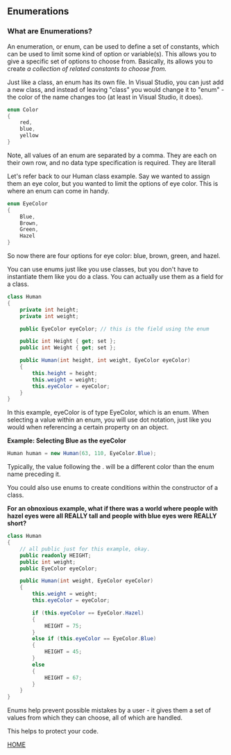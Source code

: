 ## Enumerations

### What are Enumerations?

An enumeration, or enum, can be used to define a set of constants, which can be used to limit some kind of option or variable(s). This allows you to give a specific set of options to choose from. Basically, its allows you to create _a collection of related constants to choose from._

Just like a class, an enum has its own file. In Visual Studio, you can just add a new class, and instead of leaving "class" you would change it to "enum" - the color of the name changes too (at least in Visual Studio, it does).

```csharp
enum Color
{
    red,
    blue,
    yellow
}
```

Note, all values of an enum are separated by a comma. They are each on their own row, and no data type specification is required. They are literall

Let's refer back to our Human class example. Say we wanted to assign them an eye color, but you wanted to limit the options of eye color. This is where an enum can come in handy.

```csharp
enum EyeColor
{
    Blue,
    Brown,
    Green,
    Hazel
}
```

So now there are four options for eye color: blue, brown, green, and hazel.

You can use enums just like you use classes, but you don't have to instantiate them like you do a class. You can actually use them as a field for a class.

```csharp
class Human
{
    private int height;
    private int weight;

    public EyeColor eyeColor; // this is the field using the enum

    public int Height { get; set };
    public int Weight { get; set };

    public Human(int height, int weight, EyeColor eyeColor)
    {
        this.height = height;
        this.weight = weight;
        this.eyeColor = eyeColor;
    }
}
```

In this example, eyeColor is of type EyeColor, which is an enum. When selecting a value within an enum, you will use dot notation, just like you would when referencing a certain property on an object.

**Example: Selecting Blue as the eyeColor**

```csharp
Human human = new Human(63, 110, EyeColor.Blue);
```

Typically, the value following the . will be a different color than the enum name preceding it.

You could also use enums to create conditions within the constructor of a class.

**For an obnoxious example, what if there was a world where people with hazel eyes were all REALLY tall and people with blue eyes were REALLY short?**

```csharp
class Human
{
    // all public just for this example, okay.
    public readonly HEIGHT;
    public int weight;
    public EyeColor eyeColor;

    public Human(int weight, EyeColor eyeColor)
    {
        this.weight = weight;
        this.eyeColor = eyeColor;

        if (this.eyeColor == EyeColor.Hazel)
        {
            HEIGHT = 75;
        }
        else if (this.eyeColor == EyeColor.Blue)
        {
            HEIGHT = 45;
        }
        else
        {
            HEIGHT = 67;
        }
    }
}
```

Enums help prevent possible mistakes by a user - it gives them a set of values from which they can choose, all of which are handled.

This helps to protect your code.

[HOME](../master)
